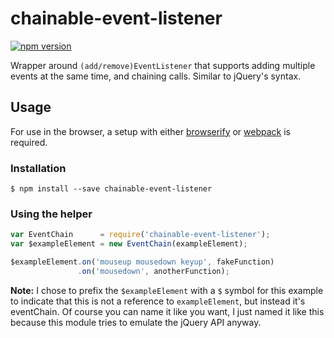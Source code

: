 # chainable-event-listener
[![npm version](https://badge.fury.io/js/chainable-event-listener.svg)](http://badge.fury.io/js/chainable-event-listener)

Wrapper around `(add/remove)EventListener` that supports adding multiple events at the same time, and chaining calls. Similar to jQuery's syntax.

## Usage
For use in the browser, a setup with either [browserify](http://browserify.org/) or [webpack](http://webpack.github.io/) is required.

### Installation
```
$ npm install --save chainable-event-listener
```

### Using the helper

```js
var EventChain      = require('chainable-event-listener');
var $exampleElement = new EventChain(exampleElement);

$exampleElement.on('mouseup mousedown keyup', fakeFunction)
               .on('mousedown', anotherFunction);
```

**Note:** I chose to prefix the `$exampleElement` with a `$` symbol for this example to indicate that this is not a reference to `exampleElement`, but instead it's eventChain. Of course you can name it like you want, I just named it like this because this module tries to emulate the jQuery API anyway.
